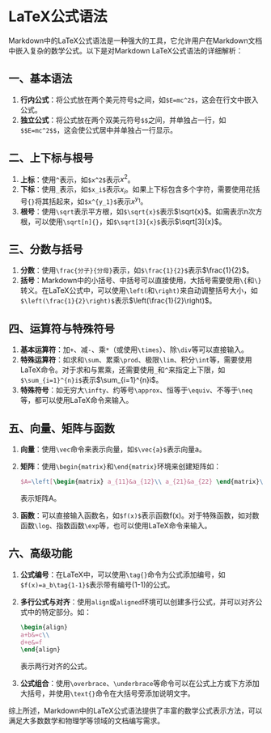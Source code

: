 # LaTeX公式语法

Markdown中的LaTeX公式语法是一种强大的工具，它允许用户在Markdown文档中嵌入复杂的数学公式。以下是对Markdown LaTeX公式语法的详细解析：

## 一、基本语法

1. **行内公式**：将公式放在两个美元符号`$`之间，如`$E=mc^2$`，这会在行文中嵌入公式。
2. **独立公式**：将公式放在两个双美元符号`$$`之间，并单独占一行，如`$$E=mc^2$$`，这会使公式居中并单独占一行显示。

## 二、上下标与根号

1. **上标**：使用`^`表示，如`$x^2$`表示$x^2$。
2. **下标**：使用`_`表示，如`$x_i$`表示$x_i$。如果上下标包含多个字符，需要使用花括号`{}`将其括起来，如`$x^{y_1}$`表示$x^{y_1}$。
3. **根号**：使用`\sqrt`表示平方根，如`$\sqrt{x}$`表示$\sqrt{x}$。如需表示n次方根，可以使用`\sqrt[n]{}`，如`$\sqrt[3]{x}$`表示$\sqrt[3]{x}$。

## 三、分数与括号

1. **分数**：使用`\frac{分子}{分母}`表示，如`$\frac{1}{2}$`表示$\frac{1}{2}$。
2. **括号**：Markdown中的小括号、中括号可以直接使用，大括号需要使用`\{`和`\}`转义。在LaTeX公式中，可以使用`\left(`和`\right)`来自动调整括号大小，如`$\left(\frac{1}{2}\right)$`表示$\left(\frac{1}{2}\right)$。

## 四、运算符与特殊符号

1. **基本运算符**：加`+`、减`-`、乘`*`（或使用`\times`）、除`\div`等可以直接输入。
2. **特殊运算符**：如求和`\sum`、累乘`\prod`、极限`\lim`、积分`\int`等，需要使用LaTeX命令。对于求和与累乘，还需要使用`_`和`^`来指定上下限，如`$\sum_{i=1}^{n}i$`表示$\sum_{i=1}^{n}i$。
3. **特殊符号**：如无穷大`\infty`、约等号`\approx`、恒等于`\equiv`、不等于`\neq`等，都可以使用LaTeX命令来输入。

## 五、向量、矩阵与函数

1. **向量**：使用`\vec`命令来表示向量，如`$\vec{a}$`表示向量a。
2. **矩阵**：使用`\begin{matrix}`和`\end{matrix}`环境来创建矩阵如：

    ```latex
    $A=\left[\begin{matrix} a_{11}&a_{12}\\ a_{21}&a_{22} \end{matrix}\right]$
    ```

    表示矩阵A。

3. **函数**：可以直接输入函数名，如`$f(x)$`表示函数f(x)。对于特殊函数，如对数函数`\log`、指数函数`\exp`等，也可以使用LaTeX命令来输入。

## 六、高级功能

1. **公式编号**：在LaTeX中，可以使用`\tag{}`命令为公式添加编号，如`$f(x)=a_b\tag{1-1}$`表示带有编号(1-1)的公式。
2. **多行公式与对齐**：使用`align`或`aligned`环境可以创建多行公式，并可以对齐公式中的特定部分。如：

    ```latex
    \begin{align}
    a+b&=c\\
    d+e&=f
    \end{align}
    ```

    表示两行对齐的公式。

3. **公式组合**：使用`\overbrace`、`\underbrace`等命令可以在公式上方或下方添加大括号，并使用`\text{}`命令在大括号旁添加说明文字。

综上所述，Markdown中的LaTeX公式语法提供了丰富的数学公式表示方法，可以满足大多数数学和物理学等领域的文档编写需求。
